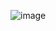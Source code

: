 ![image](https://user-images.githubusercontent.com/66035321/138323822-0cfb1346-89c6-4038-a2f4-9ca6ef504daa.png)
